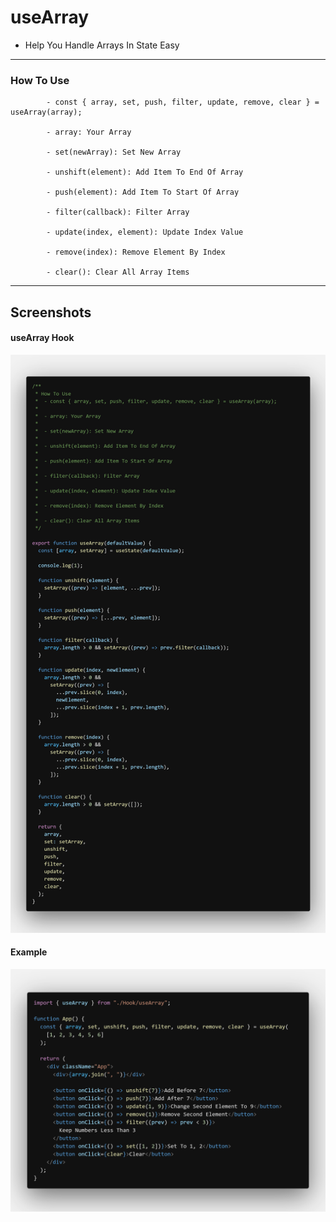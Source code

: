 # useArray

- Help You Handle Arrays In State Easy

---

### How To Use

    		- const { array, set, push, filter, update, remove, clear } = useArray(array);

    		- array: Your Array

    		- set(newArray): Set New Array

    		- unshift(element): Add Item To End Of Array

    		- push(element): Add Item To Start Of Array

    		- filter(callback): Filter Array

    		- update(index, element): Update Index Value

    		- remove(index): Remove Element By Index

    		- clear(): Clear All Array Items

---

## Screenshots

#### useArray Hook

![useArray Hook](images/useArray.png "useArray Hook")

#### Example

![Example](images/example.png "Example")
